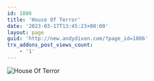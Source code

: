 ```yaml
---
id: 1806
title: 'House Of Terror'
date: '2023-03-17T13:45:23+00:00'
layout: page
guid: 'http://new.andydixon.com/?page_id=1806'
trx_addons_post_views_count:
    - '1'
---
```


![House Of Terror](https://i0.wp.com/assets.g8x2.ldn.idrivee2-23.com/posters/House%20Of%20Terror%2001.jpg?w=1200&ssl=1 "House Of Terror")